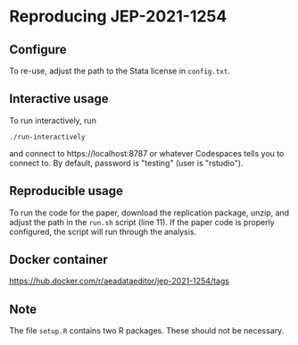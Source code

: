 # Reproducing JEP-2021-1254

## Configure

To re-use, adjust the path to the Stata license in `config.txt`.

## Interactive usage

To run interactively, run

```{bash}
./run-interactively
```

and connect to https://localhost:8787 or whatever Codespaces tells you to connect to. By default, password is "testing" (user is "rstudio").

## Reproducible usage

To run the code for the paper, download the replication package, unzip, and adjust the path in the `run.sh` script (line 11). If the paper code is properly configured, the script will run through the analysis. 

## Docker container

https://hub.docker.com/r/aeadataeditor/jep-2021-1254/tags 

## Note

The file `setup.R` contains two R packages. These should not be necessary. 


